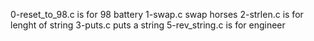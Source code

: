0-reset_to_98.c is for 98 battery
1-swap.c swap horses
2-strlen.c is for lenght of string
3-puts.c puts a string
5-rev_string.c is for engineer
